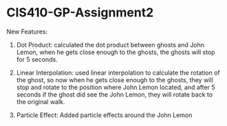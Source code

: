 # CIS410-GP-Assignment2
New Features:

1. Dot Product: calculated the dot product between ghosts and John Lemon, when he gets close enough to the ghosts, the ghosts will stop for 5 seconds. 

2. Linear Interpolation: used linear interpolation to calculate the rotation of the ghost, so now when he gets close enough to the ghosts, they will stop and rotate to the position where John Lemon located, and after 5 seconds if the ghost did see the John Lemon, they will rotate back to the original walk.

3. Particle Effect: Added particle effects around the John Lemon
